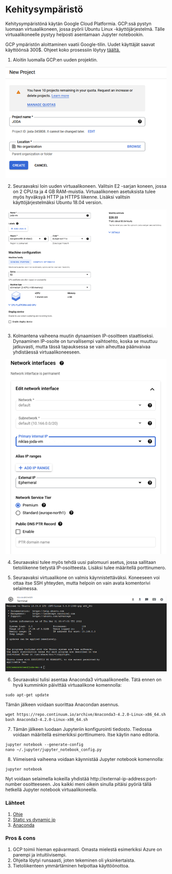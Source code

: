 # Kehitysympäristö

Kehitysympäristönä käytän Google Cloud Platformia. GCP:ssä pystyn luomaan virtuaalikoneen, jossa pyörii Ubuntu Linux -käyttöjärjestelmä. Tälle virtuaalikoneelle pystyy helposti asentamaan Jupyter notebookin.

GCP ympäristön aloittaminen vaatii Google-tilin. Uudet käyttäjät saavat käyttöönsä 300$. Ohjeet koko prosessiin löytyy [täältä.](https://techdirectarchive.com/2021/08/20/running-jupyter-notebook-on-google-cloud-instance/)

1. Aloitin luomalla GCP:en uuden projektin. 
 
![GCP_1](./pictures/GCP_1.png)

2. Seuraavaksi loin uuden virtuaalikoneen. Valitsin E2 -sarjan koneen, jossa on 2 CPU:ta ja 4 GB RAM-muistia. Virtuaalikoneen asetuksista tulee myös hyväksyä HTTP ja HTTPS liikenne. Lisäksi valitsin käyttöjärjestelmäksi Ubuntu 18.04 version. 

![GCP_2](./pictures/GCP_2.png)

3. Kolmantena vaiheena muutin dynaamisen IP-osoitteen staattiseksi. Dynaaminen IP-osoite on turvallisempi vaihtoehto, koska se muuttuu jatkuvasti, mutta tässä tapauksessa se vain aiheuttaa päänvaivaa yhdistäessä virtuaalikoneeseen.

![GCP_3](./pictures/GCP_3.png)

4. Seuraavaksi tulee myös tehdä uusi palomuuri asetus, jossa sallitaan tietoliikenne tietystä IP-osoitteesta. Lisäksi tulee määritellä porttinumero. 

5. Seuraavaksi virtuaalikone on valmis käynnistettäväksi. Koneeseen voi ottaa itse SSH yhteyden, mutta helpoin on vain avata komentorivi selaimessa. 

![GCP_4](./pictures/GCP_4.png)

6. Seuraavaksi tulisi asentaa Anaconda3 virtuaalikoneelle. Tätä ennen on hyvä kumminkin päivittää virtuaalikone komennolla:
```
sudo apt-get update
```
Tämän jälkeen voidaan suorittaa Anacondan asennus.
```
wget https://repo.continuum.io/archive/Anaconda3-4.2.0-Linux-x86_64.sh
bash Anaconda3-4.2.0-Linux-x86_64.sh
```

7. Tämän jälkeen luodaan Jupyteriin konfigurointi tiedosto. Tiedossa voidaan määritellä esimerkiksi porttinumero. Itse käytin nano editoria.
```
jupyter notebook --generate-config
nano ~/.jupyter/jupyter_notebook_config.py
```

8. Viimeisenä vaiheena voidaan käynnistää Jupyter notebook komennolla:
```
jupyter notebook
```
Nyt voidaan selaimella kokeilla yhdistää http://external-ip-address:port-number osoitteeseen. Jos kaikki meni oikein sinulla pitäisi pyöriä tällä hetkellä Jupyter notebook virtuaalikoneella. 

### Lähteet
1. [Ohje](https://techdirectarchive.com/2021/08/20/running-jupyter-notebook-on-google-cloud-instance/)
2. [Static vs dynamic ip](https://support.google.com/fiber/answer/3547208?hl=en)
3. [Anaconda](https://www.anaconda.com/)

### Pros & cons
1. GCP toimii hieman epävarmasti. Omasta mielestä esimerkiksi Azure on parempi ja intuitiivisempi.
2. Ohjeita löytyi runsaasti, joten tekeminen oli yksinkertaista.
3. Tietoliikenteen ymmärtäminen helpottaa käyttöönottoa.



